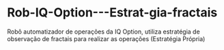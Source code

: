 # Rob-IQ-Option---Estrat-gia-fractais
Robô automatizador de operações da IQ Option, utiliza estratégia de observação de fractais para realizar as operações (Estratégia Própria)
